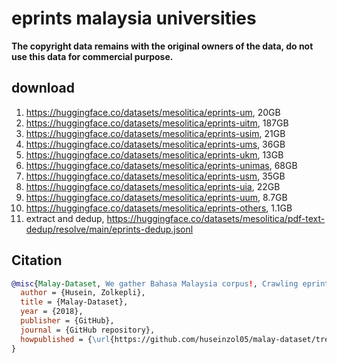 # eprints malaysia universities

**The copyright data remains with the original owners of the data, do not use this data for commercial purpose.**

## download

1. https://huggingface.co/datasets/mesolitica/eprints-um, 20GB
2. https://huggingface.co/datasets/mesolitica/eprints-uitm, 187GB
3. https://huggingface.co/datasets/mesolitica/eprints-usim, 21GB
4. https://huggingface.co/datasets/mesolitica/eprints-ums, 36GB
5. https://huggingface.co/datasets/mesolitica/eprints-ukm, 13GB
6. https://huggingface.co/datasets/mesolitica/eprints-unimas, 68GB
7. https://huggingface.co/datasets/mesolitica/eprints-usm, 35GB
8. https://huggingface.co/datasets/mesolitica/eprints-uia, 22GB
9. https://huggingface.co/datasets/mesolitica/eprints-uum, 8.7GB
10. https://huggingface.co/datasets/mesolitica/eprints-others, 1.1GB
11. extract and dedup, https://huggingface.co/datasets/mesolitica/pdf-text-dedup/resolve/main/eprints-dedup.jsonl

## Citation

```bibtex
@misc{Malay-Dataset, We gather Bahasa Malaysia corpus!, Crawling eprints,
  author = {Husein, Zolkepli},
  title = {Malay-Dataset},
  year = {2018},
  publisher = {GitHub},
  journal = {GitHub repository},
  howpublished = {\url{https://github.com/huseinzol05/malay-dataset/tree/master/crawl/eprints}}
}
```